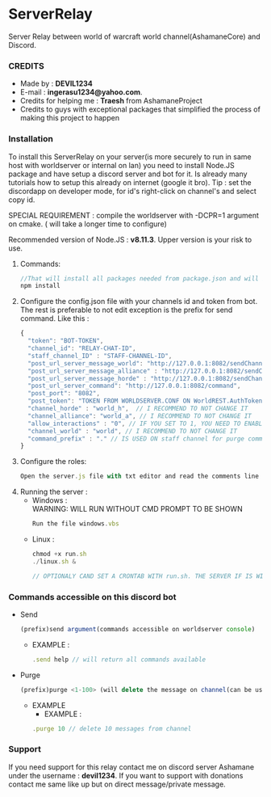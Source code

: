 ﻿# ServerRelay

Server Relay between world of warcraft world channel(AshamaneCore) and Discord.

### CREDITS
* Made by : __DEVIL1234__ 
* E-mail : __ingerasu1234@yahoo.com__.
* Credits for helping me : __Traesh__ from AshamaneProject
* Credits to guys with exceptional packages that simplified the process of making this project to happen

### Installation

To install this ServerRelay on your server(is more securely to run in same host with worldserver or internal on lan) you need to install Node.JS package and have setup a discord server and bot for it. Is already many tutorials how to setup this already on internet (google it bro). Tip : set the discordapp on developer mode, for id's right-click on channel's and select copy id.

SPECIAL REQUIREMENT : compile the worldserver with -DCPR=1 argument on cmake. ( will take a longer time to configure)

Recommended version of Node.JS : __v8.11.3__. Upper version is your risk to use.
1. Commands:
    ```javascript
    //That will install all packages needed from package.json and will be ready to use
    npm install
    ```
2. Configure the config.json file with your channels id and token from bot. The rest is preferable to not edit exception is the prefix for send command. Like this :
    ```javascript
    {
      "token": "BOT-TOKEN",
      "channel_id": "RELAY-CHAT-ID",
      "staff_channel_ID" : "STAFF-CHANNEL-ID",
      "post_url_server_message_world": "http://127.0.0.1:8082/sendChannelMessage/",
      "post_url_server_message_alliance" : "http://127.0.0.1:8082/sendChannelMessage/0",
      "post_url_server_message_horde" : "http://127.0.0.1:8082/sendChannelMessage/1",
      "post_url_server_command": "http://127.0.0.1:8082/command",
      "post_port": "8082",
      "post_token": "TOKEN FROM WORLDSERVER.CONF ON WorldREST.AuthToken, THIS ONE NEED TO MATCH HERE",
      "channel_horde" : "world_h",  // I RECOMMEND TO NOT CHANGE IT
      "channel_alliance": "world_a", // I RECOMMEND TO NOT CHANGE IT
      "allow_interactions" : "0", // IF YOU SET TO 1, YOU NEED TO ENABLE IN WORLDSERVER.CONF THIS ONE : AllowTwoSide.Interaction.Channel.
      "channel_world" : "world", // I RECOMMEND TO NOT CHANGE IT
      "command_prefix" : "." // IS USED ON staff channel for purge command(delete the message on channels) and send command for ingame commands(is same one from console)
    }
    ```
3. Configure the roles:
    ```javascript
    Open the server.js file with txt editor and read the comments line numbers : 13 -> 16
    ```
4. Running the server : 
    * Windows :
	<br /> WARNING: WILL RUN WITHOUT CMD PROMPT TO BE SHOWN
		```javascript
		Run the file windows.vbs
		```
	* Linux :
		```javascript
		chmod +x run.sh
		./linux.sh &
		
		// OPTIONALY CAND SET A CRONTAB WITH run.sh. THE SERVER IF IS WILL CRASH, THE NODEMON WILL TAKE OF SERVER.JS. IF YOU WANT TO SETUP CRONTAB ON THE END NOT SPECIFY `</dev/null>` BECAUSE IS ALREADY SPECIFIED ON linux.sh
		```

### Commands accessible on this discord bot
* Send
	```javascript
	(prefix)send argument(commands accessible on worldserver console)
	```
	* EXAMPLE :
		```javascript
		.send help // will return all commands available
		```

* Purge
	```javascript
	(prefix)purge <1-100> (will delete the message on channel(can be used on any channel)
	```
	* EXAMPLE
		* EXAMPLE :
		```javascript
		.purge 10 // delete 10 messages from channel
		```

### Support
If you need support for this relay contact me on discord server Ashamane under the username : __devil1234__. 
If you want to support with donations contact me same like up but on direct message/private message.